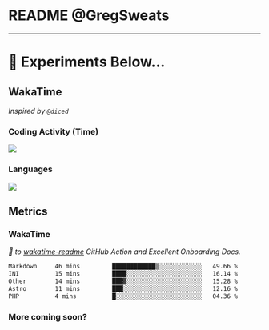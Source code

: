 # README @GregSweats




---
# 🧪 Experiments Below...

## WakaTime

_Inspired by `@diced`_

### Coding Activity (Time)

<a href="https://wakatime.com/@GregSweats" target="_blank"><img src="https://wakatime.com/share/@GregSweats/3e9a92c7-c185-4f55-803f-68a9b7718dc3.png" /></a>

### Languages

<a href="https://wakatime.com/@GregSweats" target="_blank"><img src="https://wakatime.com/share/@GregSweats/18488bb6-6c63-4c8f-bdee-3b8c141f2ad4.png" /></a>

## Metrics

### WakaTime

_🙏 to [wakatime-readme]() GitHub Action and Excellent Onboarding Docs._

<!--START_SECTION:waka-->

```txt
Markdown     46 mins         ████████████▒░░░░░░░░░░░░   49.66 %
INI          15 mins         ████░░░░░░░░░░░░░░░░░░░░░   16.14 %
Other        14 mins         ███▓░░░░░░░░░░░░░░░░░░░░░   15.28 %
Astro        11 mins         ███░░░░░░░░░░░░░░░░░░░░░░   12.16 %
PHP          4 mins          █░░░░░░░░░░░░░░░░░░░░░░░░   04.36 %
```

<!--END_SECTION:waka-->

### More coming soon?